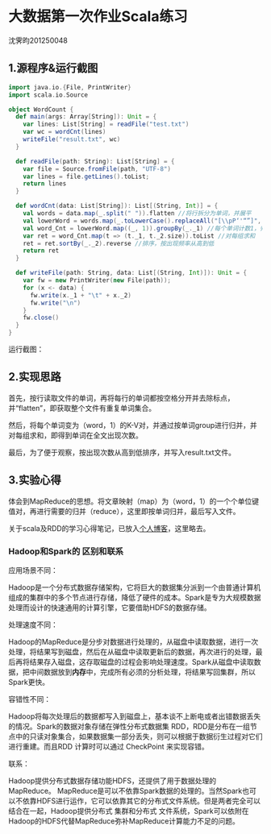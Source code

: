 # 大数据第一次作业Scala练习

沈霁昀201250048

## 1.源程序&运行截图

```scala
import java.io.{File, PrintWriter}
import scala.io.Source

object WordCount {
  def main(args: Array[String]): Unit = {
    var lines: List[String] = readFile("test.txt")
    var wc = wordCnt(lines)
    writeFile("result.txt", wc)
  }

  def readFile(path: String): List[String] = {
    var file = Source.fromFile(path, "UTF-8")
    var lines = file.getLines().toList;
    return lines
  }

  def wordCnt(data: List[String]): List[(String, Int)] = {
    val words = data.map(_.split(" ")).flatten //将行拆分为单词，并展平
    val lowerWord = words.map(_.toLowerCase().replaceAll("[\\pP‘'“”]", "")) //全部小写，去除标点
    val word_Cnt = lowerWord.map((_, 1)).groupBy(_._1) //每个单词计数1，归并单词
    var ret = word_Cnt.map(t => (t._1, t._2.size)).toList //对每组求和
    ret = ret.sortBy(_._2).reverse //排序，按出现频率从高到低
    return ret
  }

  def writeFile(path: String, data: List[(String, Int)]): Unit = {
    var fw = new PrintWriter(new File(path));
    for (x <- data) {
      fw.write(x._1 + "\t" + x._2)
      fw.write("\n")
    }
    fw.close()
  }
}
```

运行截图：

## 2.实现思路

首先，按行读取文件的单词，再将每行的单词都按空格分开并去除标点，并“flatten”，即获取整个文件有重复单词集合。

然后，将每个单词变为（word，1）的K-V对，并通过按单词group进行归并，并对每组求和，即得到单词在全文出现次数。

最后，为了便于观察，按出现次数从高到低排序，并写入result.txt文件。

## 3.实验心得

体会到MapReduce的思想。将文章映射（map）为（word，1）的一个个单位键值对，再进行需要的归并（reduce），这里即按单词归并，最后写入文件。

关于scala及RDD的学习心得笔记，已放入[个人博客](https://stantonjoy.github.io/2022/09/25/BigData1-Scala/)，这里略去。

### Hadoop和Spark的 区别和联系

应用场景不同：

Hadoop是一个分布式数据存储架构，它将巨大的数据集分派到一个由普通计算机组成的集群中的多个节点进行存储，降低了硬件的成本。Spark是专为大规模数据处理而设计的快速通用的计算引擎，它要借助HDFS的数据存储。

处理速度不同：

Hadoop的MapReduce是分步对数据进行处理的，从磁盘中读取数据，进行一次处理，将结果写到磁盘，然后在从磁盘中读取更新后的数据，再次进行的处理，最后再将结果存入磁盘，这存取磁盘的过程会影响处理速度。Spark从磁盘中读取数据，把中间数据放到**内存**中，完成所有必须的分析处理，将结果写回集群，所以Spark更快。

容错性不同：

Hadoop将每次处理后的数据都写入到磁盘上，基本谈不上断电或者出错数据丢失的情况。Spark的数据对象存储在弹性分布式数据集 RDD，RDD是分布在一组节点中的只读对象集合，如果数据集一部分丢失，则可以根据于数据衍生过程对它们进行重建。而且RDD 计算时可以通过 CheckPoint 来实现容错。

联系：

Hadoop提供分布式数据存储功能HDFS，还提供了用于数据处理的MapReduce。 MapReduce是可以不依靠Spark数据的处理的。当然Spark也可以不依靠HDFS进行运作，它可以依靠其它的分布式文件系统。但是两者完全可以结合在一起，Hadoop提供分布式 集群和分布式 文件系统，Spark可以依附在Hadoop的HDFS代替MapReduce弥补MapReduce计算能力不足的问题。
